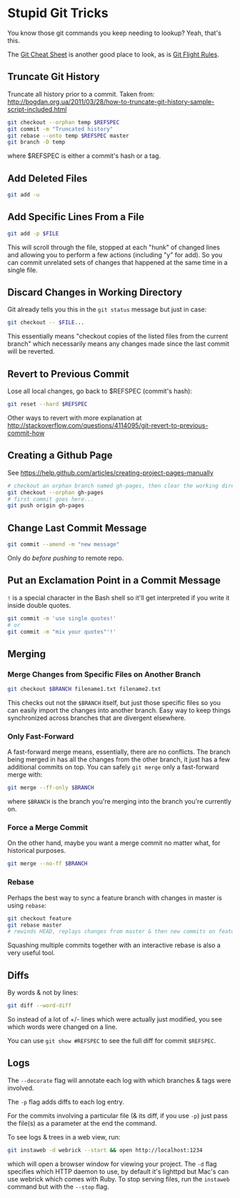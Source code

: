 # Stupid Git Tricks

You know those git commands you keep needing to lookup? Yeah, that's this.

The [Git Cheat Sheet](http://byte.kde.org/~zrusin/git/git-cheat-sheet-medium.png) is another good place to look, as is [Git Flight Rules](https://github.com/k88hudson/git-flight-rules).

## Truncate Git History

Truncate all history prior to a commit. Taken from: http://bogdan.org.ua/2011/03/28/how-to-truncate-git-history-sample-script-included.html

```sh
git checkout --orphan temp $REFSPEC
git commit -m "Truncated history"
git rebase --onto temp $REFSPEC master
git branch -D temp
```

where $REFSPEC is either a commit's hash or a tag.

## Add Deleted Files

```sh
git add -u
```

## Add Specific Lines From a File

```sh
git add -p $FILE
```

This will scroll through the file, stopped at each "hunk" of changed lines and allowing you to perform a few actions (including "y" for add). So you can commit unrelated sets of changes that happened at the same time in a single file.

## Discard Changes in Working Directory

Git already tells you this in the `git status` message but just in case:

```sh
git checkout -- $FILE...
```

This essentially means "checkout copies of the listed files from the current branch" which necessarily means any changes made since the last commit will be reverted.

## Revert to Previous Commit

Lose all local changes, go back to $REFSPEC (commit's hash):

```sh
git reset --hard $REFSPEC
```

Other ways to revert with more explanation at http://stackoverflow.com/questions/4114095/git-revert-to-previous-commit-how

## Creating a Github Page

See https://help.github.com/articles/creating-project-pages-manually

```sh
# checkout an orphan branch named gh-pages, then clear the working directory
git checkout --orphan gh-pages
# first commit goes here...
git push origin gh-pages
```

## Change Last Commit Message

```sh
git commit --amend -m "new message"
```

Only do _before pushing_ to remote repo.

## Put an Exclamation Point in a Commit Message

`!` is a special character in the Bash shell so it'll get interpreted if you write it inside double quotes.

```sh
git commit -m 'use single quotes!'
# or
git commit -m "mix your quotes"'!'
```

## Merging

### Merge Changes from Specific Files on Another Branch

```sh
git checkout $BRANCH filename1.txt filename2.txt
```

This checks out not the `$BRANCH` itself, but just those specific files so you can easily import the changes into another branch. Easy way to keep things synchronized across branches that are divergent elsewhere.

### Only Fast-Forward

A fast-forward merge means, essentially, there are no conflicts. The branch being merged in has all the changes from the other branch, it just has a few additional commits on top. You can safely `git merge` only a fast-forward merge with:

```sh
git merge --ff-only $BRANCH
```

where `$BRANCH` is the branch you're merging into the branch you're currently on.

### Force a Merge Commit

On the other hand, maybe you want a merge commit no matter what, for historical purposes.

```sh
git merge --no-ff $BRANCH
```

### Rebase

Perhaps the best way to sync a feature branch with changes in master is using `rebase`:

```sh
git checkout feature
git rebase master
# rewinds HEAD, replays changes from master & then new commits on feature
```

Squashing multiple commits together with an interactive rebase is also a very useful tool.

## Diffs

By words & not by lines:

```sh
git diff --word-diff
```

So instead of a lot of +/- lines which were actually just modified, you see which words were changed on a line.

You can use `git show #REFSPEC` to see the full diff for commit `$REFSPEC`.

## Logs

The `--decorate` flag will annotate each log with which branches & tags were involved.

The `-p` flag adds diffs to each log entry.

For the commits involving a particular file (& its diff, if you use `-p`) just pass the file(s) as a parameter at the end the command.

To see logs & trees in a web view, run:

```sh
git instaweb -d webrick --start && open http://localhost:1234
```

which will open a browser window for viewing your project. The `-d` flag specifies which HTTP daemon to use, by default it's lighttpd but Mac's can use webrick which comes with Ruby. To stop serving files, run the `instaweb` command but with the `--stop` flag.
